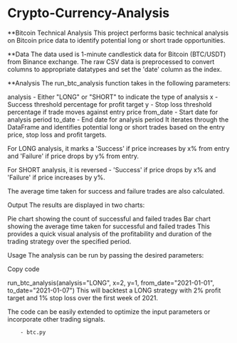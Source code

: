 # Crypto-Currency-Analysis

**Bitcoin Technical Analysis
This project performs basic technical analysis on Bitcoin price data to identify potential long or short trade opportunities.

**Data
The data used is 1-minute candlestick data for Bitcoin (BTC/USDT) from Binance exchange. The raw CSV data is preprocessed to convert columns to appropriate datatypes and set the 'date' column as the index.

**Analysis
The run_btc_analysis function takes in the following parameters:

analysis - Either "LONG" or "SHORT" to indicate the type of analysis
x - Success threshold percentage for profit target
y - Stop loss threshold percentage if trade moves against entry price
from_date - Start date for analysis period
to_date - End date for analysis period
It iterates through the DataFrame and identifies potential long or short trades based on the entry price, stop loss and profit targets.

For LONG analysis, it marks a 'Success' if price increases by x% from entry and 'Failure' if price drops by y% from entry.

For SHORT analysis, it is reversed - 'Success' if price drops by x% and 'Failure' if price increases by y%.

The average time taken for success and failure trades are also calculated.

Output
The results are displayed in two charts:

Pie chart showing the count of successful and failed trades
Bar chart showing the average time taken for successful and failed trades
This provides a quick visual analysis of the profitability and duration of the trading strategy over the specified period.

Usage
The analysis can be run by passing the desired parameters:

Copy code

run_btc_analysis(analysis="LONG", x=2, y=1, from_date="2021-01-01", to_date="2021-01-07")
This will backtest a LONG strategy with 2% profit target and 1% stop loss over the first week of 2021.

The code can be easily extended to optimize the input parameters or incorporate other trading signals.

        - btc.py
